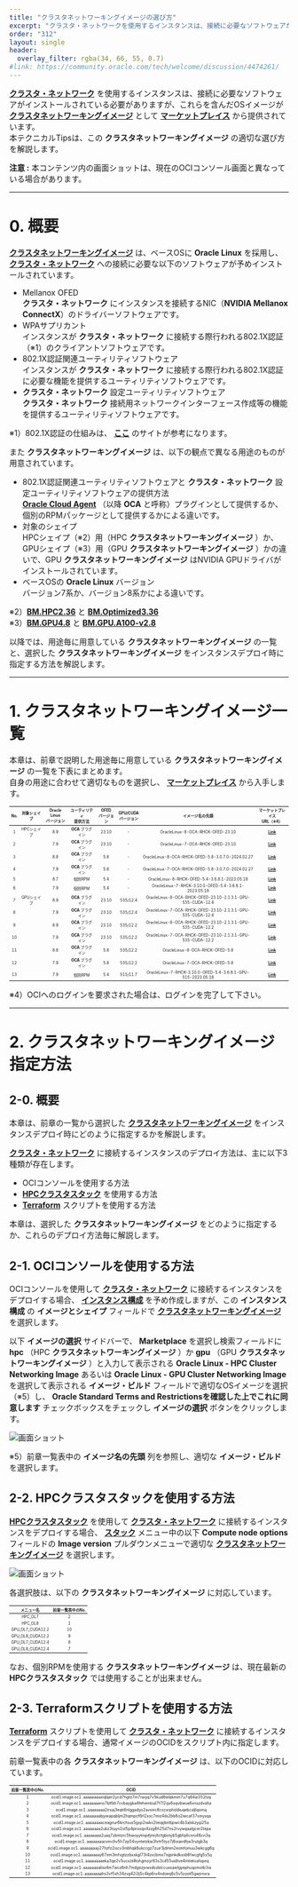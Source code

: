 ```yaml
---
title: "クラスタネットワーキングイメージの選び方"
excerpt: "クラスタ・ネットワークを使用するインスタンスは、接続に必要なソフトウェアがインストールされている必要がありますが、これらを含んだOSイメージがクラスタネットワーキングイメージとしてマーケットプレイスから提供されています。本テクニカルTipsは、このクラスタネットワーキングイメージの適切な選び方を解説します。"
order: "312"
layout: single
header:
  overlay_filter: rgba(34, 66, 55, 0.7)
#link: https://community.oracle.com/tech/welcome/discussion/4474261/
---
```

<style>
table, th, td {
    font-size: 70%;
}
</style>

**[クラスタ・ネットワーク](/ocitutorials/hpc/#5-1-クラスタネットワーク)** を使用するインスタンスは、接続に必要なソフトウェアがインストールされている必要がありますが、これらを含んだOSイメージが **[クラスタネットワーキングイメージ](/ocitutorials/hpc/#5-13-クラスタネットワーキングイメージ)** として **[マーケットプレイス](/ocitutorials/hpc/#5-5-マーケットプレイス)** から提供されています。  
本テクニカルTipsは、この **クラスタネットワーキングイメージ** の適切な選び方を解説します。

**注意 :** 本コンテンツ内の画面ショットは、現在のOCIコンソール画面と異なっている場合があります。

***
# 0. 概要

**[クラスタネットワーキングイメージ](/ocitutorials/hpc/#5-13-クラスタネットワーキングイメージ)** は、ベースOSに **Oracle Linux** を採用し、 **[クラスタ・ネットワーク](/ocitutorials/hpc/#5-1-クラスタネットワーク)** への接続に必要な以下のソフトウェアが予めインストールされています。

- Mellanox OFED  
**クラスタ・ネットワーク** にインスタンスを接続するNIC（**NVIDIA Mellanox ConnectX**）のドライバーソフトウェアです。
- WPAサプリカント  
インスタンスが **クラスタ・ネットワーク** に接続する際行われる802.1X認証（※1）のクライアントソフトウェアです。
- 802.1X認証関連ユーティリティソフトウェア  
インスタンスが **クラスタ・ネットワーク** に接続する際行われる802.1X認証に必要な機能を提供するユーティリティソフトウェアです。
- **クラスタ・ネットワーク** 設定ユーティリティソフトウェア  
**クラスタ・ネットワーク** 接続用ネットワークインターフェース作成等の機能を提供するユーティリティソフトウェアです。

※1）802.1X認証の仕組みは、 **[ここ](https://www.infraexpert.com/study/wireless14.html)** のサイトが参考になります。  

また **クラスタネットワーキングイメージ** は、以下の観点で異なる用途のものが用意されています。

- 802.1X認証関連ユーティリティソフトウェアと **クラスタ・ネットワーク** 設定ユーティリティソフトウェアの提供方法  
**[Oracle Cloud Agent](https://docs.oracle.com/ja-jp/iaas/Content/Compute/Tasks/manage-plugins.htm)** （以降 **OCA** と呼称）プラグインとして提供するか、個別のRPMパッケージとして提供するかによる違いです。  
- 対象のシェイプ  
HPCシェイプ（※2）用（HPC **クラスタネットワーキングイメージ** ）か、GPUシェイプ（※3）用（GPU **クラスタネットワーキングイメージ** ）かの違いで、GPU **クラスタネットワーキングイメージ** はNVIDIA GPUドライバがインストールされています。  
- ベースOSの **Oracle Linux** バージョン  
バージョン7系か、バージョン8系かによる違いです。  

※2）**[BM.HPC2.36](https://docs.oracle.com/ja-jp/iaas/Content/Compute/References/computeshapes.htm#previous-generation-shapes__previous-generation-bm)** と **[BM.Optimized3.36](https://docs.oracle.com/ja-jp/iaas/Content/Compute/References/computeshapes.htm#bm-hpc-optimized)**  
※3）**[BM.GPU4.8](https://docs.oracle.com/ja-jp/iaas/Content/Compute/References/computeshapes.htm#bm-gpu)** と **[BM.GPU.A100-v2.8](https://docs.oracle.com/ja-jp/iaas/Content/Compute/References/computeshapes.htm#bm-gpu)** 

以降では、用途毎に用意している **クラスタネットワーキングイメージ** の一覧と、選択した **クラスタネットワーキングイメージ** をインスタンスデプロイ時に指定する方法を解説します。

***
# 1. クラスタネットワーキングイメージ一覧

本章は、前章で説明した用途毎に用意している **クラスタネットワーキングイメージ** の一覧を下表にまとめます。  
自身の用途に合わせて適切なものを選択し、 **[マーケットプレイス](/ocitutorials/hpc/#5-5-マーケットプレイス)** から入手します。  

| No. | 対象シェイプ  | **Oracle Linux**<br>バージョン | ユーティリティ<br>提供方法 | OFED<br>バージョン | GPU/CUDA<br>バージョン | イメージ名の先頭                                                      | **マーケットプレイス**<br>URL（※4）                                                |
| :-: | :-----: | :-----------------------: | :-------------: | :-----------: | :---------------: | :-----------------------------------------------------------: | :---------------------------------------------------------------------: |
| 1   | HPCシェイプ | 8.9                       | **OCA** プラグイン   | 23.10         | -                 | OracleLinux-8-OCA-RHCK-OFED-23.10                             | **[Link](https://cloud.oracle.com/marketplace/application/63394796/)**  |
| 2   |         | 7.9                       | **OCA** プラグイン   | 23.10         | -                 | OracleLinux-7-OCA-RHCK-OFED-23.10                             | **[Link](https://cloud.oracle.com/marketplace/application/63394796/)**  |
| 3   |         | 8.8                       | **OCA** プラグイン   | 5.8           | -                 | OracleLinux-8-OCA-RHCK-OFED-5.8-3.0.7.0-2024.02.27            | **[Link](https://cloud.oracle.com/marketplace/application/63394796/)**  |
| 4   |         | 7.9                       | **OCA** プラグイン   | 5.8           | -                 | OracleLinux-7-OCA-RHCK-OFED-5.8-3.0.7.0-2024.02.27            | **[Link](https://cloud.oracle.com/marketplace/application/63394796/)**  |
| 5   |         | 8.7                       | 個別RPM           | 5.4           | -                 | OracleLinux-8-RHCK-OFED-5.4-3.6.8.1-2023.05.18                | **[Link](https://cloud.oracle.com/marketplace/application/63394796/)**  |
| 6   |         | 7.9                       | 個別RPM           | 5.4           | -                 | OracleLinux-7-RHCK-3.10.0-OFED-5.4-3.6.8.1-2023.05.18         | **[Link](https://cloud.oracle.com/marketplace/application/63394796/)**  |
| 7   | GPUシェイプ | 8.9                       | **OCA** プラグイン   | 23.10         | 535/12.4          | OracleLinux-8-OCA-RHCK-OFED-23.10-2.1.3.1-GPU-535-CUDA-12.4   | **[Link](https://cloud.oracle.com/marketplace/application/134254210/)** |
| 8   |         | 7.9                       | **OCA** プラグイン   | 23.10         | 535/12.4          | OracleLinux-7-OCA-RHCK-OFED-23.10-2.1.3.1-GPU-535-CUDA-12.4   | **[Link](https://cloud.oracle.com/marketplace/application/134254210/)** |
| 9   |         | 8.9                       | **OCA** プラグイン   | 23.10         | 535/12.2          | OracleLinux-8-OCA-RHCK-OFED-23.10-2.1.3.1-GPU-535-CUDA-12.2   | **[Link](https://cloud.oracle.com/marketplace/application/134254210/)** |
| 10  |         | 7.9                       | **OCA** プラグイン   | 23.10         | 535/12.2          | OracleLinux-7-OCA-RHCK-OFED-23.10-2.1.3.1-GPU-535-CUDA-12.2   | **[Link](https://cloud.oracle.com/marketplace/application/134254210/)** |
| 11  |         | 8.8                       | **OCA** プラグイン   | 5.8           | 535/12.2          | OracleLinux-8-OCA-RHCK-OFED-5.8                               | **[Link](https://cloud.oracle.com/marketplace/application/134254210/)** |
| 12  |         | 7.9                       | **OCA** プラグイン   | 5.8           | 535/12.2          | OracleLinux-7-OCA-RHCK-OFED-5.8                               | **[Link](https://cloud.oracle.com/marketplace/application/134254210/)** |
| 13  |         | 7.9                       | 個別RPM           | 5.4           | 515/11.7          | OracleLinux-7-RHCK-3.10.0-OFED-5.4-3.6.8.1-GPU-515-2023.05.18 | **[Link](https://cloud.oracle.com/marketplace/application/134254210/)** |

※4）OCIへのログインを要求された場合は、ログインを完了して下さい。

***
# 2. クラスタネットワーキングイメージ指定方法

## 2-0. 概要

本章は、前章の一覧から選択した **[クラスタネットワーキングイメージ](/ocitutorials/hpc/#5-13-クラスタネットワーキングイメージ)** をインスタンスデプロイ時にどのように指定するかを解説します。

**[クラスタ・ネットワーク](/ocitutorials/hpc/#5-1-クラスタネットワーク)** に接続するインスタンスのデプロイ方法は、主に以下3種類が存在します。

- OCIコンソールを使用する方法
- **[HPCクラスタスタック](/ocitutorials/hpc/#5-10-hpcクラスタスタック)** を使用する方法
-  **[Terraform](/ocitutorials/hpc/#5-12-terraform)** スクリプトを使用する方法

本章は、選択した **クラスタネットワーキングイメージ** をどのように指定するか、これらのデプロイ方法毎に解説します。

## 2-1. OCIコンソールを使用する方法

OCIコンソールを使用して **[クラスタ・ネットワーク](/ocitutorials/hpc/#5-1-クラスタネットワーク)** に接続するインスタンスをデプロイする場合、 **[インスタンス構成](/ocitutorials/hpc/#5-7-インスタンス構成)** を予め作成しますが、この **インスタンス構成** の **イメージとシェイプ** フィールドで **[クラスタネットワーキングイメージ](/ocitutorials/hpc/#5-13-クラスタネットワーキングイメージ)** を選択します。

以下 **イメージの選択** サイドバーで、 **Marketplace** を選択し検索フィールドに **hpc** （HPC **クラスタネットワーキングイメージ** ）か **gpu** （GPU **クラスタネットワーキングイメージ** ）と入力して表示される **Oracle Linux - HPC Cluster Networking Image** あるいは **Oracle Linux - GPU Cluster Networking Image** を選択して表示される **イメージ・ビルド** フィールドで適切なOSイメージを選択（※5）し、 **Oracle Standard Terms and Restrictionsを確認した上でこれに同意します** チェックボックスをチェックし **イメージの選択** ボタンをクリックします。

![画面ショット](console_page01.png)

※5）前章一覧表中の **イメージ名の先頭** 列を参照し、適切な **イメージ・ビルド** を選択します。

## 2-2. HPCクラスタスタックを使用する方法

**[HPCクラスタスタック](/ocitutorials/hpc/#5-10-hpcクラスタスタック)** を使用して **[クラスタ・ネットワーク](/ocitutorials/hpc/#5-1-クラスタネットワーク)** に接続するインスタンスをデプロイする場合、 **[スタック](/ocitutorials/hpc/#5-3-スタック)** メニュー中の以下 **Compute node options** フィールドの **Image version** プルダウンメニューで適切な **[クラスタネットワーキングイメージ](/ocitutorials/hpc/#5-13-クラスタネットワーキングイメージ)** を選択します。

![画面ショット](console_page02.png)

各選択肢は、以下の **クラスタネットワーキングイメージ** に対応しています。

| メニュー名            | 前章一覧表中のNo. |
| :--------------: | :--------: |
| HPC_OL7          | 2          |
| HPC_OL8          | 1          |
| GPU_OL7_CUDA12.2 | 10         |
| GPU_OL8_CUDA12.2 | 9          |
| GPU_OL7_CUDA12.4 | 8          |
| GPU_OL8_CUDA12.4 | 7          |

なお、個別RPMを使用する **クラスタネットワーキングイメージ** は、現在最新の **HPCクラスタスタック** では使用することが出来ません。

## 2-3. Terraformスクリプトを使用する方法

 **[Terraform](/ocitutorials/hpc/#5-12-terraform)** スクリプトを使用して **[クラスタ・ネットワーク](/ocitutorials/hpc/#5-1-クラスタネットワーク)** に接続するインスタンスをデプロイする場合、通常イメージのOCIDをスクリプト内に指定します。

前章一覧表中の各 **クラスタネットワーキングイメージ** は、以下のOCIDに対応しています。

| 前章一覧表中のNo. | OCID                                                                          |
| :--------: | :---------------------------------------------------------------------------: |
| 1          | ocid1.image.oc1..aaaaaaaaxiqlqer2ycd7hgto7in7raojq7v5kud6wlakmm7u7q64ai352tzq |
| 2          | ocid1.image.oc1..aaaaaaaano7btfbh7cvbaygka4fehemtsal7f7l2qx6oqvbwua6xnszdvaha |
| 3          | ocid1.image.oc1..aaaaaaaa2irxaj3eqti6nlggadyo2avsinc6cscxrphsldiuqebcaljlqomq |
| 4          | ocid1.image.oc1..aaaaaaaabjywapqbljm2hqmpcf6rl2xsc7miz4ilx2bb6o2iwcaf37smyxqa |
| 5          | ocid1.image.oc1..aaaaaaaaceagnur6krcfous5gxp2iwkv2teiqijbntbpwc4b3alxkzyqi25a |
| 6          | ocid1.image.oc1..aaaaaaaa2ukz3tuyn2st5p4pnxsqx4zzg6fi25d7ns2rvywqaalgcer2tepa |
| 7          | ocid1.image.oc1..aaaaaaaa2uaq7zbntzrc5hwoyytmpifjmrjhcfgbotyb5gbfq4cnro46cn3q |
| 8          | ocid1.image.oc1..aaaaaaaacvmchv5h7zp54vyntetzkia3hrtr5tyz7j6oiairdfjw3rutgb3q |
| 9          | ocid1.image.oc1..aaaaaaaay27hzfz2iscv3mbhqk6ukccgz7zuir3jdmm2eomfomuu3wkcgg6q |
| 10         | ocid1.image.oc1..aaaaaaaay67em3mfvgtzzbxxkgl73t4zxcbmx7njpinkdkxxb6fwcgfg5s5q |
| 11         | ocid1.image.oc1..aaaaaaaaeka3qe2v5ucxztilltohgmsyr63s3cd55uidtve4mtietoafopeq |
| 12         | ocid1.image.oc1..aaaaaaaaliisi4m7wcz6nh7mdgezjvwxdozktccuxoawlgyephuqomotb3ia |
| 13         | ocid1.image.oc1..aaaaaaaalro3vf5xh34zvg42i3j5c4kp6rx4ndoeq6c5v5zzotl5gwjrnxra |